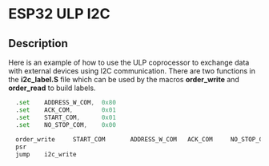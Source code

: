# ESP32 ULP I2C

## Description


Here is an example of how to use the ULP coprocessor to exchange data with external devices using I2C communication. There are two functions in the **i2c_label.S** file which can be used by the macros **order_write** and **order_read** to build labels.

```asm
  .set    ADDRESS_W_COM,  0x80
  .set    ACK_COM,        0x01
  .set    START_COM,      0x01
  .set    NO_STOP_COM,    0x00
  
  order_write     START_COM       ADDRESS_W_COM   ACK_COM     NO_STOP_COM
  psr
  jump    i2c_write
```
